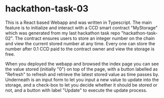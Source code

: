 # hackathon-task-03

This is a React based Webapp and was written in Typescript. The main feature is to initialize and interact with a CCD smart contract 
"MyStorage" which was generated from my last hackathon task repo "hackathon-task-02". The contract ensures users to store an integer
number on the chain and view the current stored number at any time. Every one can store the number after 0.1 CCD paid to the contract 
owner and view the storage is free. 

When you deployed the webapp and browsed the index page you can see the value stored (initially "0") on top of the page, with a button
labelled as "Refresh" to refresh and retrieve the latest stored value as time passes by. Underneath is an input form to let you input 
a new value to update into the storage, and a check-box to let you decide whether it should be stored or not, and a button with label 
"Update" to execute the update process.

